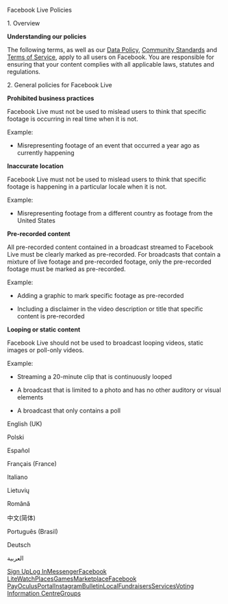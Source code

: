 Facebook Live Policies

1\. Overview

**Understanding our policies**

The following terms, as well as our [Data Policy](https://www.facebook.com/about/privacy/), [Community Standards](https://www.facebook.com/communitystandards/) and [Terms of Service](https://www.facebook.com/legal/terms), apply to all users on Facebook. You are responsible for ensuring that your content complies with all applicable laws, statutes and regulations.

2\. General policies for Facebook Live

**Prohibited business practices**

Facebook Live must not be used to mislead users to think that specific footage is occurring in real time when it is not.

Example:

*   Misrepresenting footage of an event that occurred a year ago as currently happening

**Inaccurate location**

Facebook Live must not be used to mislead users to think that specific footage is happening in a particular locale when it is not.

Example:

*   Misrepresenting footage from a different country as footage from the United States

**Pre-recorded content**

All pre-recorded content contained in a broadcast streamed to Facebook Live must be clearly marked as pre-recorded. For broadcasts that contain a mixture of live footage and pre-recorded footage, only the pre-recorded footage must be marked as pre-recorded.

Example:

*   Adding a graphic to mark specific footage as pre-recorded

*   Including a disclaimer in the video description or title that specific content is pre-recorded

**Looping or static content**

Facebook Live should not be used to broadcast looping videos, static images or poll-only videos.

Example:

*   Streaming a 20-minute clip that is continuously looped

*   A broadcast that is limited to a photo and has no other auditory or visual elements

*   A broadcast that only contains a poll

English (UK)

Polski

Español

Français (France)

Italiano

Lietuvių

Română

中文(简体)

Português (Brasil)

Deutsch

العربية

[Sign Up](https://www.facebook.com/reg/)[Log In](https://www.facebook.com/login/)[Messenger](https://l.facebook.com/l.php?u=https%3A%2F%2Fmessenger.com%2F&h=AT1o5U9o-Ak2SS06ryCwiJFdZa4evHUCOu6JGIm7Whdoc1c_GHVXXBXrKyL7bPX9Zk9OnOM-8C2s4qFdV4MYnXJ3pEFKu5ljjQv2xxW5Ns7V3YPivApuHF-MlkEl_FAWH2gh7FVU6NMVrDbLBc4bW-FVMVEHoh_FmWMPnw)[Facebook Lite](https://www.facebook.com/lite/)[Watch](https://en-gb.facebook.com/watch/)[Places](https://www.facebook.com/places/)[Games](https://www.facebook.com/games/)[Marketplace](https://www.facebook.com/marketplace/)[Facebook Pay](https://pay.facebook.com/)[Oculus](https://l.facebook.com/l.php?u=https%3A%2F%2Fwww.oculus.com%2F&h=AT1o5U9o-Ak2SS06ryCwiJFdZa4evHUCOu6JGIm7Whdoc1c_GHVXXBXrKyL7bPX9Zk9OnOM-8C2s4qFdV4MYnXJ3pEFKu5ljjQv2xxW5Ns7V3YPivApuHF-MlkEl_FAWH2gh7FVU6NMVrDbLBc4bW-FVMVEHoh_FmWMPnw)[Portal](https://portal.facebook.com/)[Instagram](https://l.facebook.com/l.php?u=https%3A%2F%2Fwww.instagram.com%2F&h=AT1o5U9o-Ak2SS06ryCwiJFdZa4evHUCOu6JGIm7Whdoc1c_GHVXXBXrKyL7bPX9Zk9OnOM-8C2s4qFdV4MYnXJ3pEFKu5ljjQv2xxW5Ns7V3YPivApuHF-MlkEl_FAWH2gh7FVU6NMVrDbLBc4bW-FVMVEHoh_FmWMPnw)[Bulletin](https://www.bulletin.com/)[Local](https://www.facebook.com/local/lists/245019872666104/)[Fundraisers](https://www.facebook.com/fundraisers/)[Services](https://www.facebook.com/biz/directory/)[Voting Information Centre](https://www.facebook.com/votinginformationcenter/?entry_point=c2l0ZQ%3D%3D)[Groups](https://www.facebook.com/groups/explore/)
